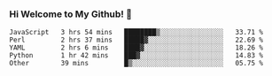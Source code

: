 ### Hi Welcome to My Github!  👋


<!--START_SECTION:waka-->

```text
JavaScript   3 hrs 54 mins   ████████▒░░░░░░░░░░░░░░░░   33.71 %
Perl         2 hrs 37 mins   █████▓░░░░░░░░░░░░░░░░░░░   22.69 %
YAML         2 hrs 6 mins    ████▓░░░░░░░░░░░░░░░░░░░░   18.26 %
Python       1 hr 42 mins    ███▓░░░░░░░░░░░░░░░░░░░░░   14.83 %
Other        39 mins         █▒░░░░░░░░░░░░░░░░░░░░░░░   05.75 %
```

<!--END_SECTION:waka-->


<!--
**littlestone111/littlestone111** is a ✨ _special_ ✨ repository because its `README.md` (this file) appears on your GitHub profile.


Here are some ideas to get you started:

- 🔭 I’m currently working on ...
- 🌱 I’m currently learning ...
- 👯 I’m looking to collaborate on ...
- 🤔 I’m looking for help with ...
- 💬 Ask me about ...
- 📫 How to reach me: ...
- 😄 Pronouns: ...
- ⚡ Fun fact: ...
-->
